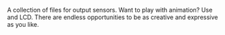 A collection of files for output sensors. Want to play with animation? Use and LCD. There are endless opportunities to be as creative and expressive as you like.
